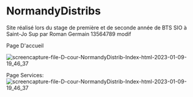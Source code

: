 ﻿# NormandyDistribs

Site réalisé lors du stage de première et de seconde année de BTS SIO à Saint-Jo Sup
 par Roman Germain 13564789 modif
 
 
 Page D'accueil
 
 ![screencapture-file-D-cour-NormandyDistrib-Index-html-2023-01-09-19_46_37](https://user-images.githubusercontent.com/84070314/211384451-adad809b-fdae-4ccb-9f7a-c4e6f7fb36dc.png)


Page Services:
![screencapture-file-D-cour-NormandyDistrib-Index-html-2023-01-09-19_46_37](https://user-images.githubusercontent.com/84070314/211385162-c706dc97-03db-45c8-9630-c6c4141365c5.png)
